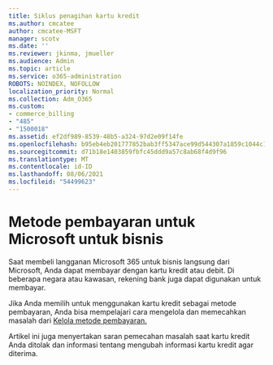 ```yaml
---
title: Siklus penagihan kartu kredit
ms.author: cmcatee
author: cmcatee-MSFT
manager: scotv
ms.date: ''
ms.reviewer: jkinma, jmueller
ms.audience: Admin
ms.topic: article
ms.service: o365-administration
ROBOTS: NOINDEX, NOFOLLOW
localization_priority: Normal
ms.collection: Adm_O365
ms.custom:
- commerce_billing
- "485"
- "1500018"
ms.assetid: ef2df989-8539-48b5-a324-97d2e09f14fe
ms.openlocfilehash: b95eb4eb201777852bab3ff5347ace99d544307a1859c1044c150ee368bd9400
ms.sourcegitcommit: d71b18e1403859fbfc45ddd9a57c8ab68f4d9f96
ms.translationtype: MT
ms.contentlocale: id-ID
ms.lasthandoff: 08/06/2021
ms.locfileid: "54499623"
---
```

# <a name="payment-methods-for-microsoft-for-business"></a>Metode pembayaran untuk Microsoft untuk bisnis

Saat membeli langganan Microsoft 365 untuk bisnis langsung dari Microsoft, Anda dapat membayar dengan kartu kredit atau debit. Di beberapa negara atau kawasan, rekening bank juga dapat digunakan untuk membayar.
  
Jika Anda memilih untuk menggunakan kartu kredit sebagai metode pembayaran, Anda bisa mempelajari cara mengelola dan memecahkan masalah dari [Kelola metode pembayaran.](/microsoft-365/commerce/billing-and-payments/manage-payment-methods)
  
Artikel ini juga menyertakan saran pemecahan masalah saat kartu kredit Anda ditolak dan informasi tentang mengubah informasi kartu kredit agar diterima.